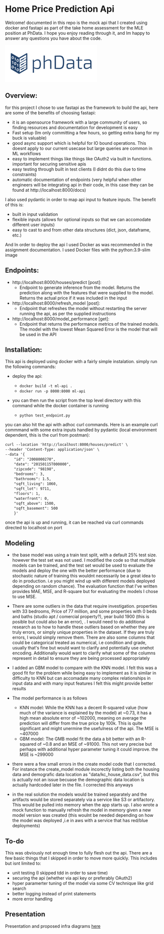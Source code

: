 # Home Price Prediction Api
Welcome! documented in this repo is the mock api that I created using docker and fastapi as part of the take home assessment for the MLE position at PhData. I hope you enjoy reading through it, and Im happy to answer any questions you have about the code.

 ![PhData logo](https://github.com/jbchar/mle-assessment/blob/main/src/mle_project_challenge_2/phData.png)

## Overview:
for this project I chose to use fastapi as the framework to build the api, here are some of the benefits of choosing fastapi:

* it is an opensource framework with a large community of users, so finding resources and documentation for development is easy
* Fast setup (Im only committing a few hours, so getting extra bang for my buck is valuable)
* good async support which is helpful for IO bound operations. This doesnt apply to our current usecase but large queries are common in ML workflows
* easy to implement things like things like OAuth2 via built in functions. important for securing sensitive apis
* easy testing through built in test clients (I didnt do this due to time constraints)
* automatic documentation of endpoints (very helpful when other engineers will be integrating api in their code, in this case they can be found at http://localhost:8000/docs)

I also used pydantic in order to map api input to feature inputs. The benefit of this is:
* built in input validation
* flexible inputs (allows for optional inputs so that we can accomodate different user inputs)
* easy to cast to and from other data structures (dict, json, dataframe, etc.)

And In order to deploy the api I used Docker as was recommended in the assignment documentation. I used Docker files with the python:3.9-slim image

## Endpoints:
* http://localhost:8000/houses/predict [post]:
    * Endpoint to generate inference from the model. Returns the prediction along with the features that were supplied to the model. Returns the actual price if it was included in the input
* http://localhost:8000/refresh_model [post]:
    * Endpoint that refreshes the model without restarting the server running the api, as per the supplied instructions
* http://localhost:8000/model_performance [get]:
    * Endpoint that returns the performance metrics of the trained models. The model with the lowest Mean Squared Error is the model that will be used in the API



## Installation:

This api is deployed using docker with a fairly simple instalation. simply run the following commands:
* deploy the api:
    * ```docker build -t ml-api . ```
    * ```docker run -p 8000:8000 ml-api ```

* you can then run the script from the top level directory with this command while the docker container is running
    * ```python test_endpoint.py```

 you can also hit the api with adhoc curl commands. Here is an example curl commmand with some extra inputs handled by pydantic (local environment dependent, this is the curl from postman):
```
curl --location 'http://localhost:8000/houses/predict' \
--header 'Content-Type: application/json' \
--data '{
    "id": "2008000270",
    "date": "20150115T000000",
    "zipcode": "98198",
    "bedrooms": 3,
    "bathrooms": 1.5,
    "sqft_living": 1060,
    "sqft_lot": 9711,
    "floors": 1,
    "waterfront": 0,
    "sqft_above": 1500,
    "sqft_basement": 500
    }'
 ```

once the api is up and running, it can be reached via curl commands directed to localhost on port


## Modeling
* the base model was using a train test split, with a default 25% test size. however the test set was not used. I modified the code so that multiple models can be trained, and the test set would be used to evaluate the models and deploy the one with the better performance (due to stochastic nature of training this wouldnt necessarily be a great idea to do in production. i.e you might wind up with different models deployed depending on random chance). The evaluation function that I've written provides MAE, MSE, and R-square but for evaluating the models I chose to use MSE.

* There are some outliers in the data that require investigation. properties with 33 bedrooms, Price of 77 million, and some properties with 0 beds and baths (studio apt / comercial property?), year build 1900 (this is posible but could also be an error), . I would need to do additional research as to how to handle these outliers based on whether they are truly errors, or simply unique properties in the dataset. If they are truly errors, I would simply remove them. There are also some columns that could be categorical treated as numerical, i.e condition and grade, usually that's fine but would want to clarify and potentially use onehot encoding. Additionally would want to clarify what some of the columns represent in detail to ensure they are being processed appropriately

* I added an GBM model to compare with the KNN model. I felt this was a good fit for the problem while being easy to implement as it is similar in difficulty to KNN but can accomadate many complex relationships in input data and with many input features I felt this might provide better results

* The model performance is as follows
    * KNN model: While the KNN has a decent R-squared value (how much of the variance is explained by the model) at ~0.73, it has a high mean absolute error of ~102000, meaning on average the prediction will differ from the true price by 100k. This is quite significant and might unermine the usefulness of the api. The MSE is ~407000
    * GBM model: The GMB model fit the data a bit better with an R-squared of ~0.8 and an MSE of ~91000. This not very precise but perhaps with additional hyper parameter tuning it could improve. the MSE is ~299000

* there were a few small errors in the create model code that I corrected. For instance the create_model module incorectly listing both the housing data and demografic data location as "data/kc_house_data.csv", but this is actually not an issue becuase the demographic data location is actually hardcoded later in the file. I corrected this anyways

* in the real solution the models would be trained separately and the artifacts would be stored separately via a service like S3 or artifactory. This would be pulled into memory when the app starts up. I also wrote a mock function to manually refresh the model in memory given a new model version was created (this woulnt be needed depending on how the model was deployed ,i.e in aws with a service that has red/blue deployments)

## To-do
This was obviously not enough time to fully flesh out the api. There are a few basic things that I skipped in order to move more quickly. This includes but isnt limited to:

* unit testing (I skipped tdd in order to save time)
* securing the api (whether via api key or preferably OAuth2)
* hyper paramerter tuning of the model via some CV technique like grid search
* better logging instead of print statements
* more error handling

## Presentation
Presentation and proposed infra diagrams [here](https://docs.google.com/presentation/d/14XSqYv7xkXGyTvZMFF_zoMGKr8YykScvFxvyDY6CMME/edit?slide=id.gc6f73a04f_0_0#slide=id.gc6f73a04f_0_0)
